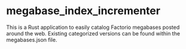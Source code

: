 # megabase_index_incrementer
This is a Rust application to easily catalog Factorio megabases posted around the web. Existing categorized versions can be found within the megabases.json file.
